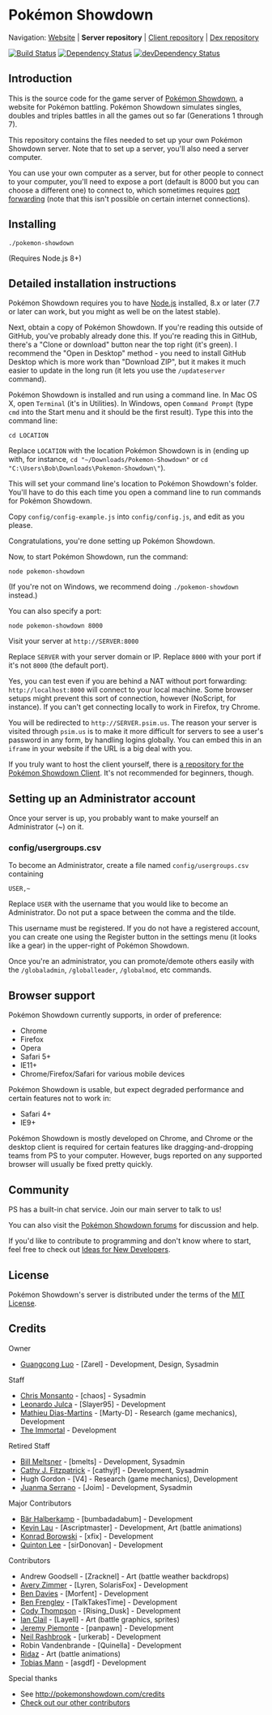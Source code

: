 Pokémon Showdown
========================================================================

Navigation: [Website][1] | **Server repository** | [Client repository][2] | [Dex repository][3]

  [1]: http://pokemonshowdown.com/
  [2]: https://github.com/Zarel/Pokemon-Showdown-Client
  [3]: https://github.com/Zarel/Pokemon-Showdown-Dex

[![Build Status](https://travis-ci.org/Zarel/Pokemon-Showdown.svg)](https://travis-ci.org/Zarel/Pokemon-Showdown)
[![Dependency Status](https://david-dm.org/zarel/Pokemon-Showdown.svg)](https://david-dm.org/zarel/Pokemon-Showdown)
[![devDependency Status](https://david-dm.org/zarel/Pokemon-Showdown/dev-status.svg)](https://david-dm.org/zarel/Pokemon-Showdown#info=devDependencies)

Introduction
------------------------------------------------------------------------

This is the source code for the game server of [Pokémon Showdown][4], a website for Pokémon battling. Pokémon Showdown simulates singles, doubles and triples battles in all the games out so far (Generations 1 through 7).

This repository contains the files needed to set up your own Pokémon Showdown server. Note that to set up a server, you'll also need a server computer.

You can use your own computer as a server, but for other people to connect to your computer, you'll need to expose a port (default is 8000 but you can choose a different one) to connect to, which sometimes requires [port forwarding][5] (note that this isn't possible on certain internet connections).

  [4]: http://pokemonshowdown.com/
  [5]: http://en.wikipedia.org/wiki/Port_forwarding


Installing
------------------------------------------------------------------------

    ./pokemon-showdown

(Requires Node.js 8+)


Detailed installation instructions
------------------------------------------------------------------------

Pokémon Showdown requires you to have [Node.js][6] installed, 8.x or later (7.7 or later can work, but you might as well be on the latest stable).

Next, obtain a copy of Pokémon Showdown. If you're reading this outside of GitHub, you've probably already done this. If you're reading this in GitHub, there's a "Clone or download" button near the top right (it's green). I recommend the "Open in Desktop" method - you need to install GitHub Desktop which is more work than "Download ZIP", but it makes it much easier to update in the long run (it lets you use the `/updateserver` command).

Pokémon Showdown is installed and run using a command line. In Mac OS X, open `Terminal` (it's in Utilities). In Windows, open `Command Prompt` (type `cmd` into the Start menu and it should be the first result). Type this into the command line:

    cd LOCATION

Replace `LOCATION` with the location Pokémon Showdown is in (ending up with, for instance, `cd "~/Downloads/Pokemon-Showdown"` or `cd "C:\Users\Bob\Downloads\Pokemon-Showdown\"`).

This will set your command line's location to Pokémon Showdown's folder. You'll have to do this each time you open a command line to run commands for Pokémon Showdown.

Copy `config/config-example.js` into `config/config.js`, and edit as you please.

Congratulations, you're done setting up Pokémon Showdown.

Now, to start Pokémon Showdown, run the command:

    node pokemon-showdown

(If you're not on Windows, we recommend doing `./pokemon-showdown` instead.)

You can also specify a port:

    node pokemon-showdown 8000

Visit your server at `http://SERVER:8000`

Replace `SERVER` with your server domain or IP. Replace `8000` with your port if it's not `8000` (the default port).

Yes, you can test even if you are behind a NAT without port forwarding: `http://localhost:8000` will connect to your local machine. Some browser setups might prevent this sort of connection, however (NoScript, for instance). If you can't get connecting locally to work in Firefox, try Chrome.

You will be redirected to `http://SERVER.psim.us`. The reason your server is visited through `psim.us` is to make it more difficult for servers to see a user's password in any form, by handling logins globally. You can embed this in an `iframe` in your website if the URL is a big deal with you.

If you truly want to host the client yourself, there is [a repository for the Pokémon Showdown Client][7]. It's not recommended for beginners, though.

  [6]: https://nodejs.org/
  [7]: https://github.com/Zarel/Pokemon-Showdown-Client


Setting up an Administrator account
------------------------------------------------------------------------

Once your server is up, you probably want to make yourself an Administrator (~) on it.

### config/usergroups.csv

To become an Administrator, create a file named `config/usergroups.csv` containing

    USER,~

Replace `USER` with the username that you would like to become an Administrator. Do not put a space between the comma and the tilde.

This username must be registered. If you do not have a registered account, you can create one using the Register button in the settings menu (it looks like a gear) in the upper-right of Pokémon Showdown.

Once you're an administrator, you can promote/demote others easily with the `/globaladmin`, `/globalleader`, `/globalmod`, etc commands.


Browser support
------------------------------------------------------------------------

Pokémon Showdown currently supports, in order of preference:

 - Chrome
 - Firefox
 - Opera
 - Safari 5+
 - IE11+
 - Chrome/Firefox/Safari for various mobile devices

Pokémon Showdown is usable, but expect degraded performance and certain features not to work in:

 - Safari 4+
 - IE9+

Pokémon Showdown is mostly developed on Chrome, and Chrome or the desktop client is required for certain features like dragging-and-dropping teams from PS to your computer. However, bugs reported on any supported browser will usually be fixed pretty quickly.


Community
------------------------------------------------------------------------

PS has a built-in chat service. Join our main server to talk to us!

You can also visit the [Pokémon Showdown forums][8] for discussion and help.

  [8]: http://www.smogon.com/forums/forums/pok%C3%A9mon-showdown.209/

If you'd like to contribute to programming and don't know where to start, feel free to check out [Ideas for New Developers][9].

  [9]: https://github.com/Zarel/Pokemon-Showdown/issues/2444


License
------------------------------------------------------------------------

Pokémon Showdown's server is distributed under the terms of the [MIT License][10].

  [10]: https://github.com/Zarel/Pokemon-Showdown/blob/master/LICENSE


Credits
------------------------------------------------------------------------

Owner

- [Guangcong Luo](https://github.com/Zarel) - [Zarel] - Development, Design, Sysadmin

Staff

- [Chris Monsanto](https://github.com/monsanto) - [chaos] - Sysadmin
- [Leonardo Julca](https://github.com/Slayer95) - [Slayer95] - Development
- [Mathieu Dias-Martins](https://github.com/Marty-D) - [Marty-D] - Research (game mechanics), Development
- [The Immortal](https://github.com/TheImmortal) - Development

Retired Staff

- [Bill Meltsner](https://github.com/bmelts) - [bmelts] - Development, Sysadmin
- [Cathy J. Fitzpatrick](https://github.com/cathyjf) - [cathyjf] - Development, Sysadmin
- Hugh Gordon - [V4] - Research (game mechanics), Development
- [Juanma Serrano](https://github.com/Joimer) - [Joim] - Development, Sysadmin

Major Contributors

- [Bär Halberkamp](https://github.com/bumbadadabum) - [bumbadadabum] - Development
- [Kevin Lau](https://github.com/ascriptmaster) - [Ascriptmaster] - Development, Art (battle animations)
- [Konrad Borowski](https://github.com/xfix) - [xfix] - Development
- [Quinton Lee](https://github.com/sirDonovan) - [sirDonovan] - Development

Contributors

- Andrew Goodsell - [Zracknel] - Art (battle weather backdrops)
- [Avery Zimmer](https://github.com/SolarisFox) - [Lyren, SolarisFox] - Development
- [Ben Davies](https://github.com/Morfent) - [Morfent] - Development
- [Ben Frengley](https://github.com/TalkTakesTime) - [TalkTakesTime] - Development
- [Cody Thompson](https://github.com/RisingDusk) - [Rising_Dusk] - Development
- [Ian Clail](https://github.com/Layell) - [Layell] - Art (battle graphics, sprites)
- [Jeremy Piemonte](https://github.com/panpawn) - [panpawn] - Development
- [Neil Rashbrook](https://github.com/urkerab) - [urkerab] - Development
- Robin Vandenbrande - [Quinella] - Development
- [Ridaz](https://github.com/Ridaz) - Art (battle animations)
- [Tobias Mann](https://github.com/asgdf) - [asgdf] - Development

Special thanks

- See http://pokemonshowdown.com/credits
- [Check out our other contributors](https://github.com/Zarel/Pokemon-Showdown/graphs/contributors)
